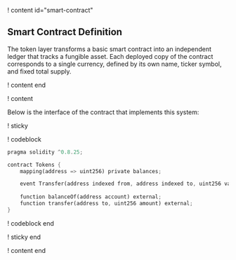 ! content id="smart-contract"

## Smart Contract Definition

The token layer transforms a basic smart contract into an independent ledger that tracks a fungible asset. 
Each deployed copy of the contract corresponds to a single currency, defined by its own name, ticker symbol, and fixed total supply.

! content end

! content

Below is the interface of the contract that implements this system:

! sticky

! codeblock

```rust
pragma solidity ^0.8.25;

contract Tokens {
    mapping(address => uint256) private balances;

    event Transfer(address indexed from, address indexed to, uint256 value);
    
    function balanceOf(address account) external;
    function transfer(address to, uint256 amount) external;
}
```

! codeblock end

! sticky end

! content end
